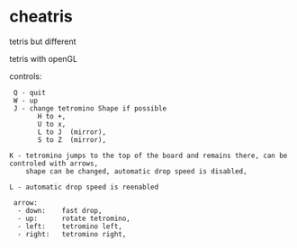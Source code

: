 # cheatris
tetris but different

tetris with openGL

controls:

     Q - quit
     W - up
     J - change tetromino Shape if possible
           H to +,
           U to x,
           L to J  (mirror),
           S to Z  (mirror),
      
    K - tetromino jumps to the top of the board and remains there, can be controled with arrows, 
        shape can be changed, automatic drop speed is disabled, 
 
    L - automatic drop speed is reenabled 

     arrow:
      - down:    fast drop,
      - up:      rotate tetromino,
      - left:    tetromino left,
      - right:   tetromino right,
  
  
